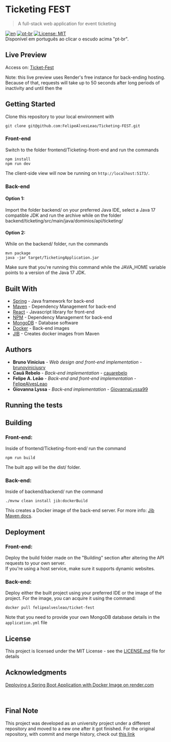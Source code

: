 # Ticketing FEST
> A full-stack web application for event ticketing

[![en](https://img.shields.io/badge/lang-en-red.svg)](https://github.com/FelipeAlvesLeao/Ticketing-FEST/blob/main/README.md)
[![pt-br](https://img.shields.io/badge/lang-pt--br-green.svg)](https://github.com/FelipeAlvesLeao/Ticketing-FEST/blob/main/README.pt-br.md)
[![License: MIT](https://img.shields.io/badge/License-MIT-yellow.svg)](https://opensource.org/licenses/MIT)
</br> Disponível em português ao clicar o escudo acima "pt-br".

## Live Preview
Access on: [Ticket-Fest](https://fantastic-phoenix-5b20db.netlify.app/)

Note: this live preview uses Render's free instance for back-ending hosting. Because of that, requests will take up to 50 seconds after long periods of inactivity and until then the 
## Getting Started

Clone this repository to your local environment with

```
git clone git@github.com:FelipeAlvesLeao/Ticketing-FEST.git
```

### Front-end

Switch to the folder frontend/Ticketing-front-end and run the commands
```
npm install
npm run dev
```
The client-side view will now be running on ```http://localhost:5173/```.
### Back-end
#### Option 1:
Import the folder backend/ on your preferred Java IDE, select a Java 17 compatible JDK and run the archive while on the folder backend/ticketing/src/main/java/dominios/api/ticketing/
#### Option 2:
While on the backend/ folder, run the commands
```
mvn package
java -jar target/TicketingApplication.jar
```
Make sure that you're running this command while the JAVA_HOME variable points to a version of the Java 17 JDK.
## Built With

* [Spring](https://spring.io/) - Java framework for back-end
* [Maven](https://maven.apache.org/) - Dependency Management for back-end
* [React](https://react.dev/) - Javascript library for front-end
* [NPM](https://www.npmjs.com/) - Dependency Management for back-end
* [MongoDB](https://www.mongodb.com/) - Database software
* [Docker](https://www.docker.com/) - Back-end images
 * [JIB](https://github.com/GoogleContainerTools/jib/tree/master) - Creates docker images from Maven



## Authors

* **Bruno Vinicius** - *Web design and front-end implementation* - [brunoviniciusrv](https://github.com/brunoviniciusrv)
* **Cauã Rebelo** - *Back-end implementation* - [cauarebelo](https://github.com/cauarebelo)
* **Felipe A. Leão** - *Back-end and front-end implementation* - [FelipeAlvesLeao](https://github.com/FelipeAlvesLeao)
* **Giovanna Lyssa** - *Back-end implementation* - [GiovannaLyssa99](https://github.com/GiovannaLyssa99)
## Running the tests

## Building
### Front-end:
Inside of frontend/Ticketing-front-end/ run the command 
```
npm run build
```
The built app will be the dist/ folder.
### Back-end: 
Inside of backend/backend/ run the command 
```
./mvnw clean install jib:dockerBuild
```
This creates a Docker image of the back-end server.
For more info: [Jib Maven docs](https://github.com/GoogleContainerTools/jib/tree/master/jib-maven-plugin).
## Deployment

### Front-end:
Deploy the build folder made on the "Building" section after altering the API requests to your own server.
</br>If you're using a host service, make sure it supports dynamic websites.
### Back-end: 
Deploy either the built project using your preferred IDE or the image of the project.
For the image, you can acquire it using the command:
```
docker pull felipealvesleao/ticket-fest
```
Note that you need to provide your own MongoDB database details in the ```application.yml``` file
## License

This project is licensed under the MIT License - see the [LICENSE.md](LICENSE.md) file for details

## Acknowledgments

[Deploying a Spring Boot Application with Docker Image on render.com](https://medium.com/@nithinsudarsan/deploying-a-spring-boot-application-with-docker-image-on-render-com-9a87f5ce5f72)

</br>

## Final Note
This project was developed as an university project under a different repository and moved to a new one after it got finished. 
For the original repository, with commit and merge history, check out [this link](https://github.com/FelipeAlvesLeao?tab=repositories)
